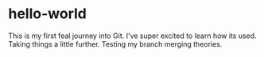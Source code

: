 # hello-world
This is my first feal journey into Git.  I've super excited to learn how its used.
Taking things a little further.  Testing my branch merging theories.
